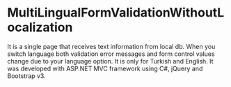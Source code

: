 # MultiLingualFormValidationWithoutLocalization
It is a single page that receives text information from local db. When you switch language both validation error messages and form control values change due to your language option. It is only for Turkish and English. It was developed with ASP.NET MVC framework using C#, jQuery and Bootstrap v3. 
